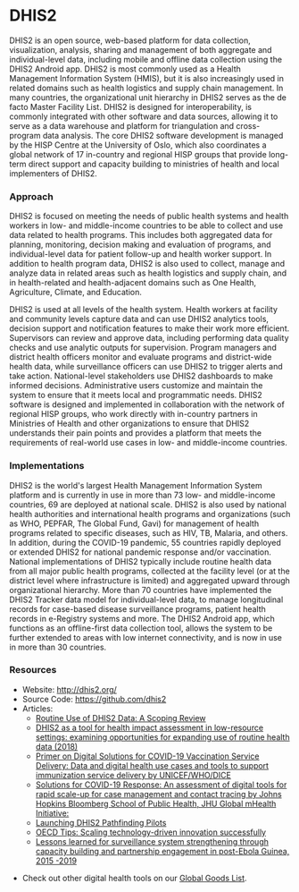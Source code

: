 # DHIS2

DHIS2 is an open source, web-based platform for data collection,
visualization, analysis, sharing and management of both aggregate and
individual-level data, including mobile and offline data collection
using the DHIS2 Android app. DHIS2 is most commonly used as a Health
Management Information System (HMIS), but it is also increasingly used
in related domains such as health logistics and supply chain management.
In many countries, the organizational unit hierarchy in DHIS2 serves as
the de facto Master Facility List. DHIS2 is designed for
interoperability, is commonly integrated with other software and data
sources, allowing it to serve as a data warehouse and platform for
triangulation and cross-program data analysis. The core DHIS2 software
development is managed by the HISP Centre at the University of Oslo,
which also coordinates a global network of 17 in-country and regional
HISP groups that provide long-term direct support and capacity building
to ministries of health and local implementers of DHIS2.

### Approach

DHIS2 is focused on meeting the needs of public health systems and
health workers in low- and middle-income countries to be able to collect
and use data related to health programs. This includes both aggregated
data for planning, monitoring, decision making and evaluation of
programs, and individual-level data for patient follow-up and health
worker support. In addition to health program data, DHIS2 is also used
to collect, manage and analyze data in related areas such as health
logistics and supply chain, and in health-related and health-adjacent
domains such as One Health, Agriculture, Climate, and Education.

DHIS2 is used at all levels of the health system. Health workers at
facility and community levels capture data and can use DHIS2 analytics
tools, decision support and notification features to make their work
more efficient. Supervisors can review and approve data, including
performing data quality checks and use analytic outputs for supervision.
Program managers and district health officers monitor and evaluate
programs and district-wide health data, while surveillance officers can
use DHIS2 to trigger alerts and take action. National-level stakeholders
use DHIS2 dashboards to make informed decisions. Administrative users
customize and maintain the system to ensure that it meets local and
programmatic needs. DHIS2 software is designed and implemented in
collaboration with the network of regional HISP groups, who work
directly with in-country partners in Ministries of Health and other
organizations to ensure that DHIS2 understands their pain points and
provides a platform that meets the requirements of real-world use cases
in low- and middle-income countries.

### Implementations

DHIS2 is the world's largest Health Management Information System
platform and is currently in use in more than 73 low- and middle-income
countries, 69 are deployed at national scale. DHIS2 is also used by
national health authorities and international health programs and
organizations (such as WHO, PEPFAR, The Global Fund, Gavi) for
management of health programs related to specific diseases, such as HIV,
TB, Malaria, and others. In addition, during the COVID-19 pandemic, 55
countries rapidly deployed or extended DHIS2 for national pandemic
response and/or vaccination. National implementations of DHIS2 typically
include routine health data from all major public health programs,
collected at the facility level (or at the district level where
infrastructure is limited) and aggregated upward through organizational
hierarchy. More than 70 countries have implemented the DHIS2 Tracker
data model for individual-level data, to manage longitudinal records for
case-based disease surveillance programs, patient health records in
e-Registry systems and more. The DHIS2 Android app, which functions as
an offline-first data collection tool, allows the system to be further
extended to areas with low internet connectivity, and is now in use in
more than 30 countries.

### Resources

- Website: <http://dhis2.org/>
- Source Code: <https://github.com/dhis2>
- Articles:
  - [Routine Use of DHIS2 Data: A Scoping
    Review](https://assets.researchsquare.com/files/rs-965378/v1/0ca5f132-1041-44ef-98c5-291529374ab3.pdf?c=1635172127)
  - [DHIS2 as a tool for health impact assessment in low-resource
    settings: examining opportunities for expanding use of routine
    health data
    (2018)](https://conferences.iaia.org/2018/final-papers/Saunders-Hastings,%20Patrick%20-%20DHIS2%20as%20a%20tool%20for%20health%20impact%20assessment.pdf)
  - [Primer on Digital Solutions for COVID-19 Vaccination Service
    Delivery: Data and digital health use cases and tools to support
    immunization service delivery by
    UNICEF/WHO/DICE](https://www.digitalhealthcoe.org/_files/ugd/55ae33_b9ff17bd5d6c487982ba328d8cbeaa8f.pdf)
  - [Solutions for COVID-19 Response: An assessment of digital tools for
    rapid scale-up for case management and contact tracing by Johns
    Hopkins Bloomberg School of Public Health, JHU Global mHealth
    Initiative:](https://drive.google.com/file/d/1yCP7t1di_ofQ0YhuPAD1Oqcj1aTo74k5/viewDigital)
  - [Launching DHIS2 Pathfinding
    Pilots](https://digitalpublicgoods.net/blog/launching-dhis2-pathfinding-pilots/)
  - [OECD Tips: Scaling technology-driven innovation
    successfully](https://www.oecd.org/development-cooperation-learning/practices/scaling-technology-driven-innovation-successfully-a6ef90b6/)
  - [Lessons learned for surveillance system strengthening through
    capacity building and partnership engagement in post-Ebola Guinea,
    2015
    -2019](https://www.frontiersin.org/articles/10.3389/fpubh.2022.715356/full)

<!-- -->

- Check out other digital health tools on our
  <a href="Global_Goods_List" class="wikilink"
  title="Global Goods List">Global Goods List</a>.
